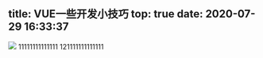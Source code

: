 title: VUE一些开发小技巧
top: true
date: 2020-07-29 16:33:37
---
![](http://bpic.588ku.com/illus_water_img/19/09/25/3066d0820899e2be767943c538be60ea.jpg!/fw/750/quality/99/unsharp/true/compress/true)
11111111111111
121111111111111
<!-- more -->
